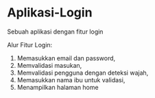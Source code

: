 # Aplikasi-Login
Sebuah aplikasi dengan fitur login

Alur Fitur Login:
1. Memasukkan email dan password,
2. Memvalidasi masukan,
3. Memvalidasi pengguna dengan deteksi wajah,
4. Memasukkan nama ibu untuk validasi,
5. Menampilkan halaman home
